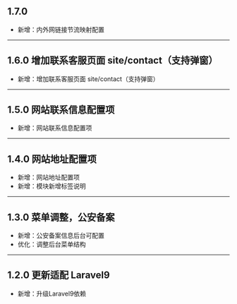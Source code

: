 ## 1.7.0

- 新增：内外网链接节流映射配置

---

## 1.6.0 增加联系客服页面 site/contact（支持弹窗）

- 新增：增加联系客服页面 site/contact（支持弹窗）

---

## 1.5.0 网站联系信息配置项

- 新增：网站联系信息配置项

---

## 1.4.0 网站地址配置项

- 新增：网站地址配置项
- 新增：模块新增标签说明

---

## 1.3.0 菜单调整，公安备案

- 新增：公安备案信息后台可配置
- 优化：调整后台菜单结构

---

## 1.2.0 更新适配 Laravel9

- 新增：升级Laravel9依赖
